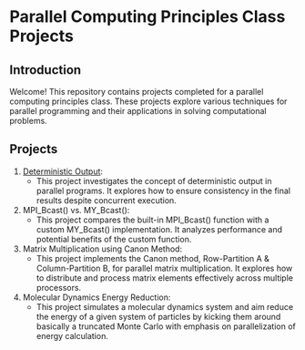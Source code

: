 # Parallel Computing Principles Class Projects

## Introduction

Welcome! This repository contains projects completed for a parallel computing principles class. These projects explore various techniques for parallel programming and their applications in solving computational problems.

## Projects

1. [Deterministic Output](Daterministic_Output):
   * This project investigates the concept of deterministic output in parallel programs. It explores how to ensure consistency in the final results despite concurrent execution.
3. MPI_Bcast() vs. MY_Bcast():
   * This project compares the built-in MPI_Bcast() function with a custom MY_Bcast() implementation. It analyzes performance and potential benefits of the custom function.
5. Matrix Multiplication using Canon Method:
   * This project implements the Canon method, Row-Partition A & Column-Partition B, for parallel matrix multiplication. It explores how to distribute and process matrix elements effectively across multiple processors.
7. Molecular Dynamics Energy Reduction:
   * This project simulates a molecular dynamics system and aim reduce the energy of a given system of particles by kicking them around basically a truncated Monte Carlo with emphasis on parallelization of energy calculation.


